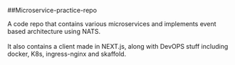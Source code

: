 ##Microservice-practice-repo

A code repo that contains various microservices and implements event based architecture using NATS.
<br>
<br> 
It also contains a client made in NEXT.js, along with DevOPS stuff including docker, K8s, ingress-nginx and skaffold.
